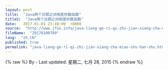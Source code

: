 ```yaml
---
layout: post
title:  "Java两个日期之间相差秒数函数"
title2:  "Java两个日期之间相差秒数函数"
date:   2017-01-01 23:48:09  +0800
source:  "http://www.jfox.info/java-liang-ge-ri-qi-zhi-jian-xiang-cha-miao-shu-han-shu.html"
fileName:  "20170100789"
lang:  "zh_CN"
published: true
permalink: "java-liang-ge-ri-qi-zhi-jian-xiang-cha-miao-shu-han-shu.html"
---
```

{% raw %}
By  - Last updated: 星期二, 七月 28, 2015
{% endraw %}
